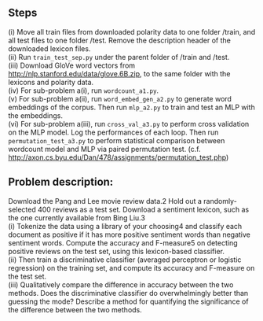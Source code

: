 ## Steps
(i) Move all train files from downloaded polarity data to one folder /train, and all test files to one folder /test. Remove the description header of the downloaded lexicon files.\
(ii) Run ```train_test_sep.py``` under the parent folder of /train and /test.\
(iii) Download GloVe word vectors from http://nlp.stanford.edu/data/glove.6B.zip, to the same folder with the lexicons and polarity data.\
(iv) For sub-problem a(i), run ```wordcount_a1.py```.\
(v) For sub-problem a(ii), run ```word_embed_gen_a2.py``` to generate word embeddings of the corpus. Then run ```mlp_a2.py``` to train and test an MLP with the embeddings.\
(vi) For sub-problem a(iii), run ```cross_val_a3.py``` to perform cross validation on the MLP model. Log the performances of each loop. Then run ```permutation_test_a3.py``` to perform statistical comparison between wordcount model and MLP via paired permutation test. (c.f. http://axon.cs.byu.edu/Dan/478/assignments/permutation_test.php)

## Problem description:
Download the Pang and Lee movie review data.2 Hold out a randomly-selected 400
reviews as a test set. Download a sentiment lexicon, such as the one currently available
from Bing Liu.3\
(i) Tokenize the data using a library of your choosing4 and classify each document as positive if it has more positive sentiment words than negative sentiment words. Compute the accuracy and F-measure5 on detecting positive reviews on the test set, using this lexicon-based classifier.\
(ii) Then train a discriminative classifier (averaged perceptron or logistic regression) on the training set, and compute its accuracy and F-measure on the test set.\
(iii) Qualitatively compare the difference in accuracy between the two methods. Does the discriminative classifier do overwhelmingly better than guessing the mode? Describe a method for quantifying the significance of the difference between the two methods.
